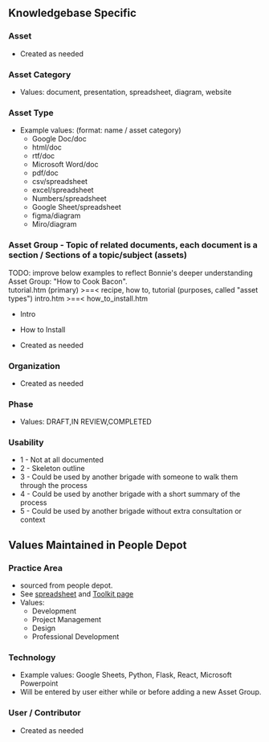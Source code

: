 ## Knowledgebase  Specific
### Asset
- Created as needed

### Asset Category
- Values: document, presentation, spreadsheet, diagram, website

### Asset Type
- Example values: (format: name / asset category)
     - Google Doc/doc
     - html/doc
     - rtf/doc
     - Microsoft Word/doc
     - pdf/doc
     - csv/spreadsheet
     - excel/spreadsheet
     - Numbers/spreadsheet
     - Google Sheet/spreadsheet
     - figma/diagram
     - Miro/diagram

### Asset Group - Topic of related documents, each document is a section / Sections of a topic/subject (assets)
TODO: improve below examples to reflect Bonnie's deeper understanding
Asset Group: "How to Cook Bacon".   
    tutorial.htm (primary) >==< recipe, how to, tutorial (purposes, called "asset types")
    intro.htm >==< 
    how_to_install.htm

  - Intro
  - How to Install

- Created as needed

### Organization
- Created as needed

### Phase
- Values: DRAFT,IN REVIEW,COMPLETED

### Usability
- 1 - Not at all documented
- 2 - Skeleton outline
- 3 - Could be used by another brigade with someone to walk them through the process
- 4 - Could be used by another brigade with a short summary of the process
- 5 - Could be used by another brigade without extra consultation or context

## Values Maintained in People Depot
### Practice Area
- sourced from people depot.  
- See [spreadsheet](https://docs.google.com/spreadsheets/d/1x_zZ8JLS2hO-zG0jUocOJmX16jh-DF5dccrd_OEGNZ0/edit#gid=815241861) and [Toolkit page](https://www.hackforla.org/toolkit) 
- Values:
  - Development
  - Project Management
  - Design
  - Professional Development

### Technology 
- Example values: Google Sheets, Python, Flask, React, Microsoft Powerpoint
- Will be entered by user either while or before adding a new Asset Group.

### User / Contributor
- Created as needed
